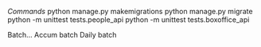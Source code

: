 *Commands*
python manage.py makemigrations
python manage.py migrate
python -m unittest tests.people_api
python -m unittest tests.boxoffice_api

Batch...
Accum batch
Daily batch

